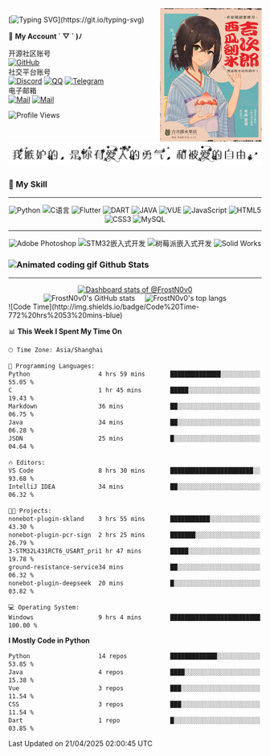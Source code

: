 <!-- markdownlint-disable MD009 MD012 MD033 MD041 -->
<img align="right" src="https://raw.githubusercontent.com/FrostN0v0/FrostN0v0/main/assets/image.jpg" width='40%' alt="希原·夏森——From 《黑森町奇谭》">

[![Typing SVG](https://readme-typing-svg.herokuapp.com?size=25&duration=2500&color=8C43EA&vCenter=true&width=200&height=40&lines=Hi+there+%F0%9F%91%8B%F0%9F%8F%BB;I'm+FrostN0v0.)](https://git.io/typing-svg)

📱 **My Account ´ ▽ ` )ﾉ**


<!-- tags -->
开源社区账号  
[![GitHub](https://img.shields.io/badge/GitHub-FrostN0v0-FF6A6A?style=flat-square&logo=github)](https://github.com/FrostN0v0)  
社交平台账号  
[![Discord](https://img.shields.io/badge/Discord-@Adorable_0v0-5A67F2?style=flat-square&logo=discord)](https://discord.com/channels/@adorable_0v0)
[![QQ](https://img.shields.io/badge/QQ@FrostN0v0-2283FF?style=flat-square&logo=QQ)](http://wpa.qq.com/msgrd?v=3&uin=1614591760&site=qq&menu=yes)
[![Telegram](https://img.shields.io/badge/Telegram-@FrostN0v0-26A5E4?style=flat-square&logo=telegram)](https://t.me/FrostN_0v0)  
电子邮箱  
[![Mail](https://img.shields.io/badge/GMail-suny25802@gmail.com-EA4335?style=flat-square&logo=gmail)](mailto:suny25802@gmail.com)
[![Mail](https://img.shields.io/badge/QQMail-1614591760@qq.com-EA4335?style=flat-square)](mailto:1614591760@qq.com)


![Profile Views](https://count.getloli.com/@FrostN0v0?name=FrostN0v0&theme=booru-lewd)

  <picture>
    <source media="(prefers-color-scheme: dark)" srcset="./assets/hitokoto-dark.png" />
    <source media="(prefers-color-scheme: light)" srcset="./assets/hitokoto.png" />
    <img alt="Hitokoto Quote" src="./assets/hitokoto.png" />
  </picture>

### 🌟 My Skill

<hr>

<p align="center">
  <img src="https://img.shields.io/badge/python-3670A0?style=for-the-badge&logo=python&logoColor=ffdd54" alt="Python">
  <img src="https://img.shields.io/badge/C-%2332B9CC.svg?style=for-the-badge&logo=c&logoColor=white" alt="C语言">
  <img src="https://img.shields.io/badge/Flutter-02569B?style=for-the-badge&logo=flutter&logoColor=white" alt="Flutter">
  <img src="https://img.shields.io/badge/Dart-0175C2?style=for-the-badge&logo=dart&logoColor=white" alt="DART">
  <img src="https://img.shields.io/badge/java-%23F09B00.svg?style=for-the-badge&logo=openjdk&logoColor=white" alt="JAVA">
  <img src="  https://img.shields.io/badge/Vue.js-35495E?style=for-the-badge&logo=vue.js&logoColor=4FC08D" alt="VUE">
  <img src="https://img.shields.io/badge/javascript-%23323330.svg?style=for-the-badge&logo=javascript&logoColor=%23F7DF1E" alt="JavaScript">
  <img src="https://img.shields.io/badge/html5-%23E34F26.svg?style=for-the-badge&logo=html5&logoColor=white" alt="HTML5">
  <img src="https://img.shields.io/badge/Tailwind_CSS-38B2AC?style=for-the-badge&logo=tailwind-css&logoColor=white" alt="CSS3">
  <img src="https://img.shields.io/badge/mysql-%2300f.svg?style=for-the-badge&logo=mysql&logoColor=white" alt="MySQL">
</p>

<hr>

<p align="center">
  <img src="https://img.shields.io/badge/adobe%20photoshop-%2331A8FF.svg?style=for-the-badge&logo=adobe%20photoshop&logoColor=white" alt="Adobe Photoshop">
  <img src="https://img.shields.io/badge/STM32嵌入式开发-%2331a0A0.svg?style=for-the-badge&logo=stmicroelectronics&logoColor=03234B" alt="STM32嵌入式开发">
  <img src="https://img.shields.io/badge/Raspberry Pi-%2315a0D0.svg?style=for-the-badge&logo=raspberrypi&logoColor=A22846" alt="树莓派嵌入式开发">
  <img src="https://www.3ds.com/assets/3ds-navigation/Solidworks-logo_red.svg" alt="Solid Works">
</p>

### <div><img src="https://media.giphy.com/media/WUlplcMpOCEmTGBtBW/giphy.gif" width="30" alt="Animated coding gif"> Github Stats</div>

---

<a href="https://next.ossinsight.io/widgets/official/compose-user-dashboard-stats?user_id=80870777" target="_blank" style="display: block" align="center">
  <picture>
    <source media="(prefers-color-scheme: dark)" srcset="https://next.ossinsight.io/widgets/official/compose-user-dashboard-stats/thumbnail.png?user_id=80870777&image_size=auto&color_scheme=dark" width="771" height="auto">
    <img alt="Dashboard stats of @FrostN0v0" src="https://next.ossinsight.io/widgets/official/compose-user-dashboard-stats/thumbnail.png?user_id=80870777&image_size=auto&color_scheme=light" width="771" height="auto">
  </picture>
</a>

<div style="display: flex; justify-content: center; gap: 20px; flex-wrap: wrap;">
  <img src="https://github-readme-stats.vercel.app/api?username=FrostN0v0&count_private=true&show_icons=true&theme=moltack&hide_title=true" alt="FrostN0v0's GitHub stats" />
  <img src="https://github-readme-stats.vercel.app/api/top-langs/?username=FrostN0v0&layout=compact&theme=moltack" alt="FrostN0v0's top langs" />
</div>
<!--START_SECTION:waka-->
![Code Time](http://img.shields.io/badge/Code%20Time-772%20hrs%2053%20mins-blue)

📊 **This Week I Spent My Time On** 

```text
🕑︎ Time Zone: Asia/Shanghai

💬 Programming Languages: 
Python                   4 hrs 59 mins       ██████████████░░░░░░░░░░░   55.05 % 
C                        1 hr 45 mins        █████░░░░░░░░░░░░░░░░░░░░   19.43 % 
Markdown                 36 mins             ██░░░░░░░░░░░░░░░░░░░░░░░   06.75 % 
Java                     34 mins             ██░░░░░░░░░░░░░░░░░░░░░░░   06.28 % 
JSON                     25 mins             █░░░░░░░░░░░░░░░░░░░░░░░░   04.64 % 

🔥 Editors: 
VS Code                  8 hrs 30 mins       ███████████████████████░░   93.68 % 
IntelliJ IDEA            34 mins             ██░░░░░░░░░░░░░░░░░░░░░░░   06.32 % 

🐱‍💻 Projects: 
nonebot-plugin-skland    3 hrs 55 mins       ███████████░░░░░░░░░░░░░░   43.30 % 
nonebot-plugin-pcr-sign  2 hrs 25 mins       ███████░░░░░░░░░░░░░░░░░░   26.79 % 
3-STM32L431RCT6_USART_pri1 hr 47 mins        █████░░░░░░░░░░░░░░░░░░░░   19.78 % 
ground-resistance-service34 mins             ██░░░░░░░░░░░░░░░░░░░░░░░   06.32 % 
nonebot-plugin-deepseek  20 mins             █░░░░░░░░░░░░░░░░░░░░░░░░   03.82 % 

💻 Operating System: 
Windows                  9 hrs 4 mins        █████████████████████████   100.00 % 
```

**I Mostly Code in Python** 

```text
Python                   14 repos            █████████████░░░░░░░░░░░░   53.85 % 
Java                     4 repos             ████░░░░░░░░░░░░░░░░░░░░░   15.38 % 
Vue                      3 repos             ███░░░░░░░░░░░░░░░░░░░░░░   11.54 % 
CSS                      3 repos             ███░░░░░░░░░░░░░░░░░░░░░░   11.54 % 
Dart                     1 repo              █░░░░░░░░░░░░░░░░░░░░░░░░   03.85 % 
```




 Last Updated on 21/04/2025 02:00:45 UTC
<!--END_SECTION:waka-->
